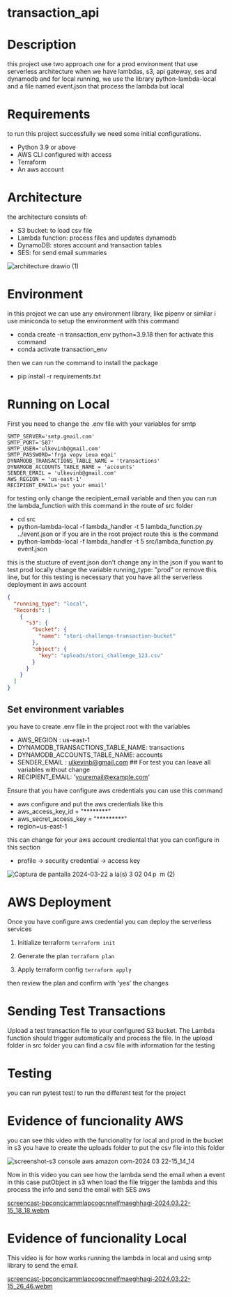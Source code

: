 # transaction_api

# Description
this project use two approach one for a prod environment that use serverless architecture when we have lambdas, s3, api gateway, ses and dynamodb
and for local running, we use the library python-lambda-local and a file named event.json that process the lambda but local


# Requirements
to run this project successfully we need some initial configurations.
- Python 3.9 or above
- AWS CLI configured with access
- Terraform
- An aws account


# Architecture
the architecture consists of:
* S3 bucket: to load csv file
* Lambda function: process files and updates dynamodb
* DynamoDB: stores account and transaction tables
* SES: for send email summaries

![architecture drawio (1)](https://github.com/radamanthiss/transaction_api/assets/22681704/271c4b2b-9bba-491a-85b4-c6935795c9a6)


# Environment
in this project we can use any environment library, like pipenv or similar i use miniconda to setup the environment with this command
- conda create -n transaction_env python=3.9.18
then for activate this command
- conda activate transaction_env

then we can run the command  to install the package
- pip install -r requirements.txt 

# Running on Local
First you need to change the .env file with your variables for smtp 
```
SMTP_SERVER='smtp.gmail.com'
SMTP_PORT='587'
SMTP_USER='ulkevinb@gmail.com'
SMTP_PASSWORD='frga vopv ieua eqai'
DYNAMODB_TRANSACTIONS_TABLE_NAME = 'transactions'
DYNAMODB_ACCOUNTS_TABLE_NAME = 'accounts'
SENDER_EMAIL = 'ulkevinb@gmail.com'
AWS_REGION = 'us-east-1'
RECIPIENT_EMAIL='put your email'
```

for testing only change the recipient_email variable and then you can run the lambda_function with this command in the route of src folder
- cd src
- python-lambda-local -f lambda_handler -t 5 lambda_function.py ../event.json 
or if you are in the root project route this is the command
- python-lambda-local -f lambda_handler -t 5 src/lambda_function.py event.json

this is the stucture of event.json don't change any in the json if you want to test prod locally change the variable running_type: "prod" or remove this line, but for this testing is necessary that you have all the serverless deployment in aws account
```json
{
  "running_type": "local",
  "Records": [
    {
      "s3": {
        "bucket": {
          "name": "stori-challenge-transaction-bucket"
        },
        "object": {
          "key": "uploads/stori_challenge_123.csv"
        }
      }
    }
  ]
}
```

## Set environment variables
you have to create .env file in the project root with the variables
* AWS_REGION : us-east-1
* DYNAMODB_TRANSACTIONS_TABLE_NAME: transactions
* DYNAMODB_ACCOUNTS_TABLE_NAME: accounts
* SENDER_EMAIL : ulkevinb@gmail.com   ## For test you can leave all variables without change
* RECIPIENT_EMAIL: 'youremail@example.com'

Ensure that you have configure aws credentials you can use this command
- aws configure
and put the aws credentials like this
- aws_access_key_id = "********"
- aws_secret_access_key = "*********"
- region=us-east-1

this can change for your aws account crediental that you can configure in this section
- profile -> security credential -> access key

![Captura de pantalla 2024-03-22 a la(s) 3 02 04 p  m  (2)](https://github.com/radamanthiss/transaction_api/assets/22681704/617d44e5-e31f-4b73-8b8e-8f7cacc846d6)

# AWS Deployment
Once you have configure aws credential you can deploy the serverless services
1. Initialize terraform
```terraform init```

2. Generate the plan
```terraform plan```

3. Apply terraform config
```terraform apply```

then review the plan and confirm with 'yes' the changes

# Sending Test Transactions
Upload a test transaction file to your configured S3 bucket.
The Lambda function should trigger automatically and process the file. In the upload folder in src folder you can find a csv file with information for the testing


# Testing
you can run pytest test/ to run the different test for the project


# Evidence of funcionality AWS
you can see this video with the funcionality for local and prod 
in the bucket in s3 you have to create the uploads folder to put the csv file into this folder

![screenshot-s3 console aws amazon com-2024 03 22-15_14_14](https://github.com/radamanthiss/transaction_api/assets/22681704/d804c4e8-203b-4aef-8eb1-e37d3e122455)

Now in this video you can see how the lambda send the email when a event in this case putObject in s3 when load the file trigger the lambda and this process the info and send the email with SES aws

[screencast-bpconcjcammlapcogcnnelfmaeghhagj-2024.03.22-15_18_18.webm](https://github.com/radamanthiss/transaction_api/assets/22681704/831c771a-f188-46f4-a683-4ebca4e90a82)



# Evidence of funcionality Local

This video is for how works running the lambda in local and using smtp library to send the email.

[screencast-bpconcjcammlapcogcnnelfmaeghhagj-2024.03.22-15_26_46.webm](https://github.com/radamanthiss/transaction_api/assets/22681704/4e4e47b2-ead4-485b-b6cd-1816ff51dd98)